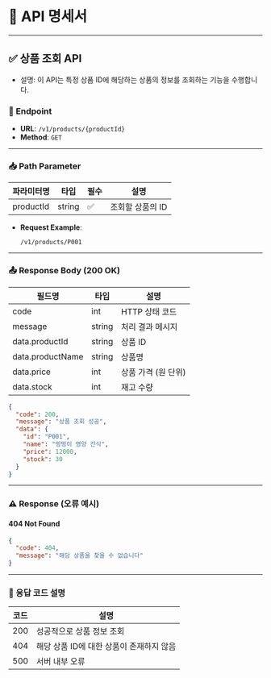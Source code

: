 # 📌 API 명세서

---

## ✅ 상품 조회 API

- 설명: 이 API는 특정 상품 ID에 해당하는 상품의 정보를 조회하는 기능을 수행합니다.

### 🔗 Endpoint

- **URL**: `/v1/products/{productId}`
- **Method**: `GET`

---

### 📥 Path Parameter

| 파라미터명  | 타입   | 필수 | 설명              |
|-------------|--------|------|-------------------|
| productId   | string | ✅   | 조회할 상품의 ID  |

- **Request Example**:
  ```
  /v1/products/P001
  ```

---

### 📤 Response Body (200 OK)

| 필드명              | 타입   | 설명                  |
|------------------|--------|-----------------------|
| code             | int    | HTTP 상태 코드        |
| message          | string | 처리 결과 메시지      |
| data.productId   | string | 상품 ID               |
| data.productName | string | 상품명                |
| data.price       | int    | 상품 가격 (원 단위)   |
| data.stock       | int    | 재고 수량             |

```json
{
  "code": 200,
  "message": "상품 조회 성공",
  "data": {
    "id": "P001",
    "name": "멍멍이 영양 간식",
    "price": 12000,
    "stock": 30
  }
}
```

---

### ⚠️ Response (오류 예시)

#### 404 Not Found

```json
{
  "code": 404,
  "message": "해당 상품을 찾을 수 없습니다"
}
```

---

### 📘 응답 코드 설명

| 코드 | 설명                      |
|------|-------------------------|
| 200  | 성공적으로 상품 정보 조회          |
| 404  | 해당 상품 ID에 대한 상품이 존재하지 않음 |
| 500  | 서버 내부 오류                |
